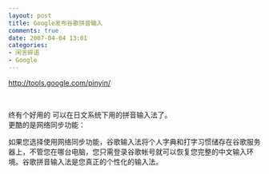 ```yaml
---
layout: post
title: Google发布谷歌拼音输入
comments: true
date: 2007-04-04 13:01
categories:
- 闲言碎语
- Google
---
```


<p><a href="http://tools.google.com/pinyin/">http://tools.google.com/pinyin/</a></p>
<p> </p>
<p>终有个好用的 可以在日文系统下用的拼音输入法了。<br />更酷的是网络同步功能：</p>
<p>如果您选择使用网络同步功能，谷歌输入法将个人字典和打字习惯储存在谷歌服务器上，不管您在哪台电脑，您只需登录谷歌帐号就可以恢复您完整的中文输入环境。谷歌拼音输入法是您真正的个性化的输入法。</p>				
